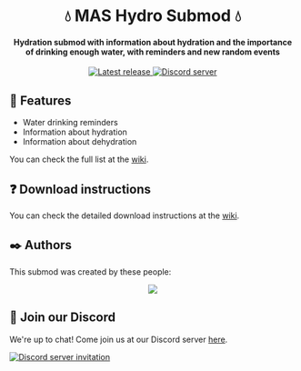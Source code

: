 <h1 align="center">💧 MAS Hydro Submod 💧</h1>
<h4 align="center">Hydration submod with information about hydration and the importance of drinking enough water,
  with reminders and new random events</h3>

<p align="center">
  <a href="https://github.com/my-otter-self/mas_hydro/releases/latest">
    <img alt="Latest release" src="https://img.shields.io/github/v/release/my-otter-self/mas_hydro">
  </a>
  <a href="https://mon.icu/discord">
    <img alt="Discord server" src="https://discordapp.com/api/guilds/970747033071804426/widget.png?style=shield">
  </a>
</p>

## 🌟 Features

  * Water drinking reminders
  * Information about hydration
  * Information about dehydration

You can check the full list at the [wiki](https://github.com/my-otter-self/MAS_selfharm/wiki/%F0%9F%8C%9F-Features-(full)).


## ❓ Download instructions

You can check the detailed download instructions at the [wiki](https://github.com/my-otter-self/mas_hydro/wiki/%E2%9D%93-Download-instructions).


## ✒️ Authors

This submod was created by these people:

<p align="center">
  <a href="https://github.com/my-otter-self/mas_hydro/graphs/contributors">
    <img src="https://contrib.rocks/image?repo=my-otter-self/mas_hydro&max=6" />
  </a>
</p>

## 💬 Join our Discord

We're up to chat! Come join us at our Discord server [here](https://mon.icu/discord).

[![Discord server invitation](https://discordapp.com/api/guilds/970747033071804426/widget.png?style=banner3)](https://mon.icu/discord)
